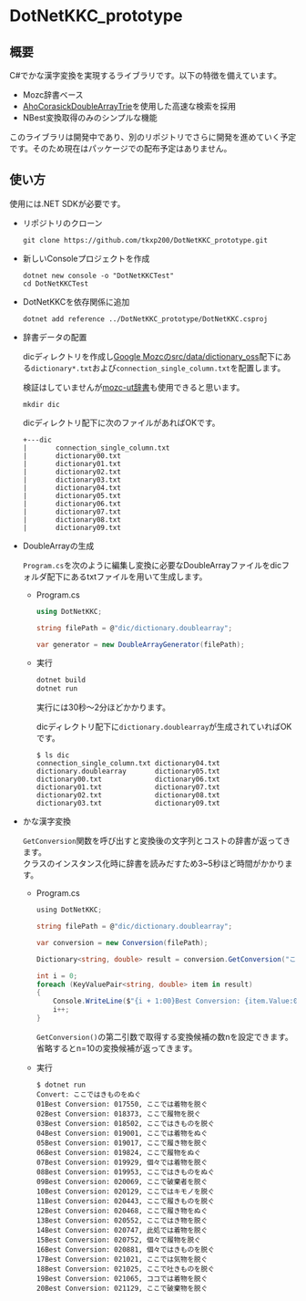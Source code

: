 # DotNetKKC_prototype

## 概要

C#でかな漢字変換を実現するライブラリです。以下の特徴を備えています。

- Mozc辞書ベース
- [AhoCorasickDoubleArrayTrie](https://github.com/nreco/AhoCorasickDoubleArrayTrie?tab=Apache-2.0-1-ov-file)を使用した高速な検索を採用
- NBest変換取得のみのシンプルな機能

このライブラリは開発中であり、別のリポジトリでさらに開発を進めていく予定です。そのため現在はパッケージでの配布予定はありません。

## 使い方

使用には\.NET SDKが必要です。

+ リポジトリのクローン
  
  ```
  git clone https://github.com/tkxp200/DotNetKKC_prototype.git
  ```
+ 新しいConsoleプロジェクトを作成

  ```
  dotnet new console -o "DotNetKKCTest"
  cd DotNetKKCTest
  ```
+ DotNetKKCを依存関係に追加
  
  ```
  dotnet add reference ../DotNetKKC_prototype/DotNetKKC.csproj
  ```
+ 辞書データの配置
  
  dicディレクトリを作成し[Google Mozcのsrc/data/dictionary_oss](https://github.com/google/mozc/tree/master/src/data/dictionary_oss)配下にある`dictionary*.txt`および`connection_single_column.txt`を配置します。

  検証はしていませんが[mozc-ut辞書](https://github.com/utuhiro78/merge-ut-dictionaries/tree/main)も使用できると思います。
  ```
  mkdir dic
  ```
  dicディレクトリ配下に次のファイルがあればOKです。
  ```
  +---dic
  |       connection_single_column.txt
  |       dictionary00.txt
  |       dictionary01.txt
  |       dictionary02.txt
  |       dictionary03.txt
  |       dictionary04.txt
  |       dictionary05.txt
  |       dictionary06.txt
  |       dictionary07.txt
  |       dictionary08.txt
  |       dictionary09.txt
  ```
+ DoubleArrayの生成
  
  `Program.cs`を次のように編集し変換に必要なDoubleArrayファイルをdicフォルダ配下にあるtxtファイルを用いて生成します。
  - Program.cs

    ```cs
    using DotNetKKC;

    string filePath = @"dic/dictionary.doublearray";

    var generator = new DoubleArrayGenerator(filePath);

    ```
  - 実行
 
    ```bash
    dotnet build
    dotnet run
    ```
    実行には30秒～2分ほどかかります。
  
    dicディレクトリ配下に`dictionary.doublearray`が生成されていればOKです。
    ```
    $ ls dic
    connection_single_column.txt dictionary04.txt
    dictionary.doublearray       dictionary05.txt
    dictionary00.txt             dictionary06.txt
    dictionary01.txt             dictionary07.txt
    dictionary02.txt             dictionary08.txt
    dictionary03.txt             dictionary09.txt
    ```
+ かな漢字変換

  `GetConversion`関数を呼び出すと変換後の文字列とコストの辞書が返ってきます。\
  クラスのインスタンス化時に辞書を読みだすため3~5秒ほど時間がかかります。

  - Program.cs

    ```cs
    ﻿using DotNetKKC;

    string filePath = @"dic/dictionary.doublearray";
    
    var conversion = new Conversion(filePath);
    
    Dictionary<string, double> result = conversion.GetConversion("ここではきものをぬぐ", 20);
    
    int i = 0;
    foreach (KeyValuePair<string, double> item in result)
    {
        Console.WriteLine($"{i + 1:00}Best Conversion: {item.Value:000000}, {item.Key}");
        i++;
    }
    ```
    `GetConversion()`の第二引数で取得する変換候補の数nを設定できます。省略するとn=10の変換候補が返ってきます。
  - 実行
 
    ```
    $ dotnet run
    Convert: ここではきものをぬぐ
    01Best Conversion: 017550, ここでは着物を脱ぐ
    02Best Conversion: 018373, ここで履物を脱ぐ
    03Best Conversion: 018502, ここではきものを脱ぐ
    04Best Conversion: 019001, ここでは着物をぬぐ
    05Best Conversion: 019017, ここで履き物を脱ぐ
    06Best Conversion: 019824, ここで履物をぬぐ
    07Best Conversion: 019929, 個々では着物を脱ぐ
    08Best Conversion: 019953, ここではきものをぬぐ
    09Best Conversion: 020069, ここで破棄者を脱ぐ
    10Best Conversion: 020129, ここではキモノを脱ぐ
    11Best Conversion: 020443, ここで履きものを脱ぐ
    12Best Conversion: 020468, ここで履き物をぬぐ
    13Best Conversion: 020552, ここではき物を脱ぐ
    14Best Conversion: 020747, 此処では着物を脱ぐ
    15Best Conversion: 020752, 個々で履物を脱ぐ
    16Best Conversion: 020881, 個々ではきものを脱ぐ
    17Best Conversion: 021021, ここでは気物を脱ぐ
    18Best Conversion: 021025, ここで吐きものを脱ぐ
    19Best Conversion: 021065, ココでは着物を脱ぐ
    20Best Conversion: 021129, ここで破棄物を脱ぐ
    ```
    
